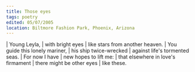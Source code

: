 ```yaml
---
title: Those eyes
tags: poetry
edited: 05/07/2005
location: Biltmore Fashion Park, Phoenix, Arizona
---
```


| Young Leyla,
| with bright eyes
| like stars from another heaven.
| You guide this lonely mariner,
| his ship twice-wrecked
| against life's tormented seas.
| For now I have
| new hopes to lift me:
| that elsewhere in love's firmament
| there might be other eyes
| like these.
